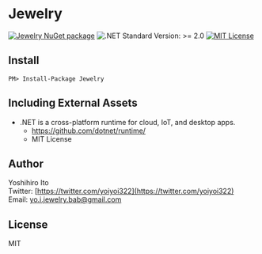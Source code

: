 # Jewelry
[![Jewelry NuGet package](https://img.shields.io/nuget/v/Jewelry)](https://www.nuget.org/packages/Jewelry) ![.NET Standard Version: >= 2.0](https://img.shields.io/badge/.NET%20Standard-%3E%3D%202.0-brightgreen)  [![MIT License](http://img.shields.io/badge/license-MIT-lightgray)](LICENSE)  

## Install
```
PM> Install-Package Jewelry
```


## Including External Assets

* .NET is a cross-platform runtime for cloud, IoT, and desktop apps.
    * https://github.com/dotnet/runtime/
    * MIT License


## Author

Yoshihiro Ito  
Twitter: [https://twitter.com/yoiyoi322](https://twitter.com/yoiyoi322)  
Email: yo.i.jewelry.bab@gmail.com  


## License

MIT

